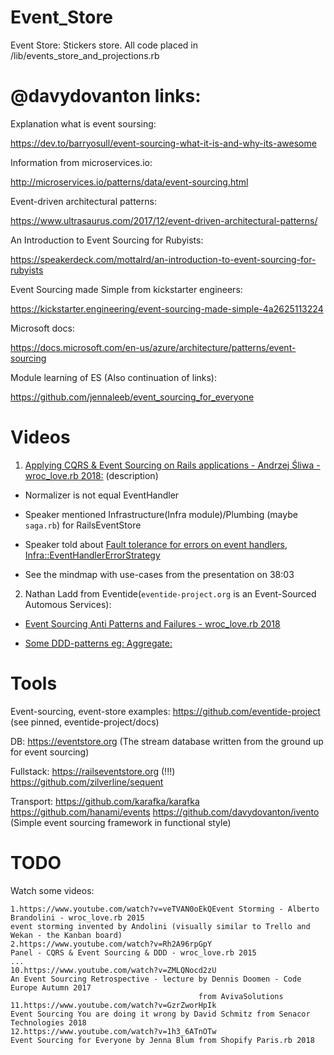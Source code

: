 # Event_Store
Event Store: Stickers store. All code placed in /lib/events_store_and_projections.rb

# @davydovanton links:

Explanation what is event soursing:

https://dev.to/barryosull/event-sourcing-what-it-is-and-why-its-awesome

Information from microservices.io:

http://microservices.io/patterns/data/event-sourcing.html

Event-driven architectural patterns:

https://www.ultrasaurus.com/2017/12/event-driven-architectural-patterns/

An Introduction to Event Sourcing for Rubyists:

https://speakerdeck.com/mottalrd/an-introduction-to-event-sourcing-for-rubyists

Event Sourcing made Simple from kickstarter engineers:

https://kickstarter.engineering/event-sourcing-made-simple-4a2625113224

Microsoft docs:

https://docs.microsoft.com/en-us/azure/architecture/patterns/event-sourcing

Module learning of ES (Also continuation of links):

https://github.com/jennaleeb/event_sourcing_for_everyone

# Videos

1. [Applying CQRS & Event Sourcing on Rails applications - Andrzej Śliwa - wroc_love.rb 2018:](https://www.youtube.com/watch?v=cdwX1ZU623E) (description)

- Normalizer is not equal EventHandler

- Speaker mentioned Infrastructure(Infra module)/Plumbing (maybe `saga.rb`) for RailsEventStore 

- Speaker told about [Fault tolerance for errors on event handlers, Infra::EventHandlerErrorStrategy](https://github.com/RailsEventStore/rails_event_store/issues/111)

- See the mindmap with use-cases from the presentation on 38:03

2. Nathan Ladd from Eventide(`eventide-project.org` is an Event-Sourced Automous Services):

- [Event Sourcing Anti Patterns and Failures - wroc_love.rb 2018](https://www.youtube.com/watch?v=vh1QTk34350)

- [Some DDD-patterns eg: Aggregate:](https://www.youtube.com/watch?v=sb-WO-KcODE)

# Tools

Event-sourcing, event-store examples:
https://github.com/eventide-project (see pinned, eventide-project/docs)

DB:
https://eventstore.org (The stream database written from the ground up for event sourcing)

Fullstack:
https://railseventstore.org (!!!)
https://github.com/zilverline/sequent

Transport:
https://github.com/karafka/karafka
https://github.com/hanami/events
https://github.com/davydovanton/ivento (Simple event sourcing framework in functional style)

# TODO

Watch some videos:

```
1.https://www.youtube.com/watch?v=veTVAN0oEkQEvent Storming - Alberto Brandolini - wroc_love.rb 2015
event storming invented by Andolini (visually similar to Trello and Wekan - the Kanban board)
2.https://www.youtube.com/watch?v=Rh2A96rpGpY
Panel - CQRS & Event Sourcing & DDD - wroc_love.rb 2015
...
10.https://www.youtube.com/watch?v=ZMLQNocd2zU
An Event Sourcing Retrospective - lecture by Dennis Doomen - Code Europe Autumn 2017
                                          from AvivaSolutions
11.https://www.youtube.com/watch?v=GzrZworHpIk
Event Sourcing You are doing it wrong by David Schmitz from Senacor Technologies 2018
12.https://www.youtube.com/watch?v=1h3_6ATnOTw
Event Sourcing for Everyone by Jenna Blum from Shopify Paris.rb 2018
```
